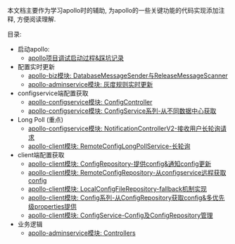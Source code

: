本文档主要作为学习apollo时的辅助, 为apollo的一些关键功能的代码实现添加注释, 方便阅读理解.

目录:
* 启动apollo:
    * [apollo项目调试启动过程&踩坑记录](./apollo/apollo-project-startup.md)
* 配置实时更新
    * [apollo-biz模块: DatabaseMessageSender与ReleaseMessageScanner](./apollo/apollo-biz/message.md)
    * [apollo-adminservice模块: 灰度规则实时更新](./apollo/apollo-adminservice/grayReleaseRule.GrayReleaseRulesHolder.md)
* configservice端配置获取
    * [apollo-configservice模块: ConfigController](./apollo/apollo-configservice/controller.ConfigController.md)
    * [apollo-configservice模块: ConfigService系列-从不同数据中心获取](./apollo/apollo-configservice/controller.ConfigService系列.md)
* Long Poll (重点)
    * [apollo-configservice模块: NotificationControllerV2-接收用户长轮询请求](./apollo/apollo-configservice/controller.NotificationControllerV2.md)
    * [apollo-client模块: RemoteConfigLongPollService-长轮询](./apollo/apollo-client/internals/RemoteConfigLongPollService.md)
* client端配置获取
    * [apollo-client模块: ConfigRepository-提供config&通知config更新](./apollo/apollo-client/internals/ConfigRepository.md)
    * [apollo-client模块: RemoteConfigRepository-从configservice远程获取config](./apollo/apollo-client/internals/RemoteConfigRepository.md)
    * [apollo-client模块: LocalConfigFileRepository-fallback机制实现](./apollo/apollo-client/internals/LocalConfigFileRepository.md)
    * [apollo-client模块: Config系列-从ConfigRepository获取config&多优先级properties提供](./apollo/apollo-client/internals/Config系列.md)
    * [apollo-client模块: ConfigService-Config及ConfigRepository管理](./apollo/apollo-client/ConfigService.md)
* 业务逻辑
    * [apollo-adminservice模块: Controllers](./apollo/apollo-adminservice/controllers.md)